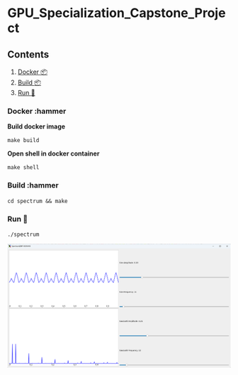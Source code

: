 # GPU_Specialization_Capstone_Project

## Contents

1. [Docker :package:](#docker)
2. [Build :package:](#build)
3. [Run :running:](#run)

### Docker :hammer <a name="docker"></a>

**Build docker image**
```shell
make build
```
**Open shell in docker container**
```shell
make shell
```

### Build :hammer <a name="build"></a>

```shell
cd spectrum && make
```

### Run :running: <a name="build"></a>

```shell
./spectrum
```

![Spectrum GUI](_assets/spectrum_gui.png)



